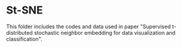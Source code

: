 # St-SNE

This folder includes the codes and data used in paper "Supervised t-distributed stochastic neighbor embedding for data visualization and classification".
